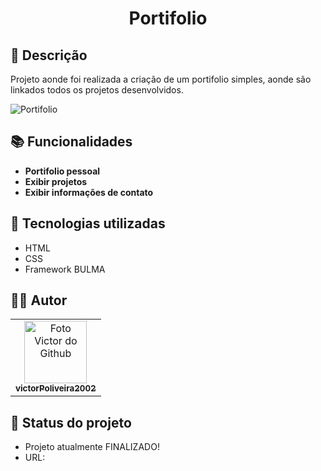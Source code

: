 <h1 align="center"> Portifolio </h1>

## :memo: Descrição
Projeto aonde foi realizada a criação de um portifolio simples, aonde são linkados todos os projetos desenvolvidos.

![Portifolio](https://user-images.githubusercontent.com/72527282/199252981-eea0000d-1775-4814-912b-0aef6e95971d.gif)

## :books: Funcionalidades
* <b>Portifolio pessoal</b>
* <b>Exibir projetos</b>
* <b>Exibir informações de contato</b>


## :wrench: Tecnologias utilizadas
* HTML
* CSS
* Framework BULMA


## :technologist: Autor
<table>
  <tr>
    <td align="center">
      <a href="https://github.com/victorPoliveira2002">
        <img src="https://avatars.githubusercontent.com/u/72527282?s=400&u=5badd123270b78a82d5a70a8ff70bb45a5bd0d5b&v=4" width="100px;" alt="Foto Victor do Github"/><br>
        <sub>
          <b>victorPoliveira2002</b>
        </sub>
      </a>
    </td>
  </tr>
</table>

## :dart: Status do projeto
 * Projeto atualmente FINALIZADO!
 * URL: 
